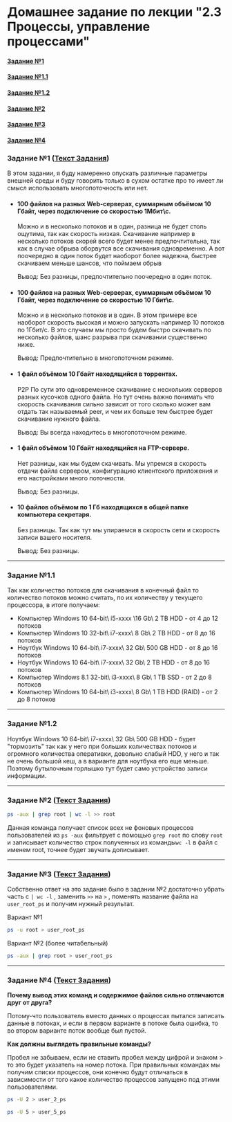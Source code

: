 # Домашнее задание по лекции "2.3 Процессы, управление процессами"

#### [Задание №1](#задание-1-текст-задания)
#### [Задание №1.1](#задание-1-1) 
#### [Задание №1.2](#задание-1-2)
#### [Задание №2](#задание-2-текст-задания)
#### [Задание №3](#задание-3-текст-задания)
#### [Задание №4](#задание-4-текст-задания)

### Задание №1 ([Текст Задания](https://github.com/netology-code/slin-homeworks/blob/slin-7/2-03.md#задание-1))

В этом задании, я буду намеренно опускать различные параметры внешней среды и буду говорить только в сухом остатке 
про то имеет ли смысл использовать многопоточность или нет.

- #### **100 файлов на разных Web-серверах, суммарным объёмом 10 Гбайт, через подключение со скоростью 1Мбит\с.**
    
  Можно и в несколько потоков и в один, разница не будет столь ощутима, так как скорость низкая. Скачивание например в 
несколько потоков скорей всего будет менее предпочтительна, так как в случае обрыва оборвутся все скачивания одновременно.
А вот поочередно в один поток будет наоборот более надежна, быстрее скачиваем меньше шансов, что поймаем обрыв
    
  Вывод: Без разницы, предпочтительно поочередно в один поток.


- #### **100 файлов на разных Web-серверах, суммарным объёмом 10 Гбайт, через подключение со скоростью 10 Гбит\с.**

  Можно и в несколько потоков и в один. В этом примере все наоборот скорость высокая и можно запускать например 
10 потоков по 1Гбит/с. В это случаем мы просто будем быстро скачивать по несколько файлов, шанс разрыва при скачивании
существенно ниже.

  Вывод: Предпочтительно в многопоточном режиме.


- #### **1 файл объёмом 10 Гбайт находящийся в торрентах.**

    P2P По сути это одновременное скачивание с нескольких серверов разных кусочков одного файла. Но тут очень важно 
понимать что скорость скачивания сильно зависит от того сколько может вам отдать так называемый peer, и чем их 
больше тем быстрее будет скачивание нужного файла.

    Вывод: Вы всегда находитесь в многопоточном режиме.


- #### **1 файл объёмом 10 Гбайт находящийся на FTP-сервере.**
 
  Нет разницы, как мы будем скачивать. Мы упремся в скорость отдачи файла сервером, конфигурацию клиентского приложения
и его настройками много поточности.

    Вывод: Без разницы.


- #### **10 файлов объёмом по 1 Гб находящихся в общей папке компьютера секретаря.**

    Без разницы. Так как тут мы упираемся в скорость сети и скорость записи вашего носителя.

    Вывод: Без разницы.

---

### Задание №1.1

Так как количество потоков для скачивания в конечный файл то количество потоков можно считать, 
по их количеству у текущего процессора, в итоге получаем:

* Компьютер Windows 10 64-bit\ i5-xxxx \16 Gb\ 2 TB HDD - от 4 до 12 потоков
* Компьютер Windows 10 32-bit\ i7-xxxx\ 8 Gb\ 2 TB HDD - от 8 до 16 потоков
* Ноутбук Windows 10 64-bit\ i7-xxxx\ 32 Gb\ 500 GB HDD - от 8 до 16 потоков
* Ноутбук Windows 10 64-bit\ i7-xxxx\ 32 Gb\ 2 TB HDD - от 8 до 16 потоков
* Компьютер Windows 8.1 32-bit\ i3-xxxx\ 8 Gb\ 1 TB SSD - от 2 до 8 потоков 
* Компьютер Windows 10 64-bit\ i3-xxxx\ 8 Gb\ 1 TB HDD (RAID) - от 2 до 8 потоков

---

### Задание №1.2

Ноутбук Windows 10 64-bit\ i7-xxxx\ 32 Gb\ 500 GB HDD - будет "тормозить" так как у него при больших 
количествах потоков и огромного количества оперативки, довольно слабый HDD, у него и так не очень большой кеш, 
а в варианте для ноутбука его еще меньше. Поэтому бутылочным горлышко тут будет само устройство записи информации.

---

### Задание №2 ([Текст Задания](https://github.com/netology-code/slin-homeworks/blob/slin-7/2-03.md#задание-2))


```bash 
ps -aux | grep root | wc -l >> root
```

Данная команда получает список всех не фоновых процессов пользователей из ```ps -aux``` фильтрует с помощью 
```grep root``` по слову ```root``` и записывает количество строк полученных из команды```wc -l``` в файл с 
именем root, точнее будет звучать дописывает.

---

### Задание №3 ([Текст Задания](https://github.com/netology-code/slin-homeworks/blob/slin-7/2-03.md#задание-3))

Собственно ответ на это задание было в задании №2 достаточно убрать часть с ```| wc -l``` , заменить ```>>``` на ```>```
, поменять название файла на ```user_root_ps``` и получим нужный результат.

Вариант №1
```bash
ps -u root > user_root_ps
```

Вариант №2 (более читабельный)
```bash
ps -aux | grep root > user_root_ps
```

---

### Задание №4 ([Текст Задания](https://github.com/netology-code/slin-homeworks/blob/slin-7/2-03.md#задание-4))

**Почему вывод этих команд и содержимое файлов сильно отличаются друг от друга?**

Потому-что пользователь вместо данных о процессах пытался записать данные в потоках,
и если в первом варианте в потоке была ошибка, то во втором варианте поток вообще был пустой.

**Как должны выглядеть правильные команды?**

Пробел не забываем, если не ставить пробел между цифрой и знаком > то это будет указатель на номер потока.
При правильных командах мы получим списки процессов, они конечно будут отличаться в зависимости от того какое количество
процессов запущено под этими пользователями.

```bash
ps -U 2 > user_2_ps
```

```bash
ps -U 5 > user_5_ps
```
